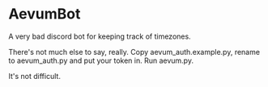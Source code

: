 # AevumBot
 A very bad discord bot for keeping track of timezones.

There's not much else to say, really.
Copy aevum_auth.example.py, rename to aevum_auth.py and put your token in.
Run aevum.py.

It's not difficult.